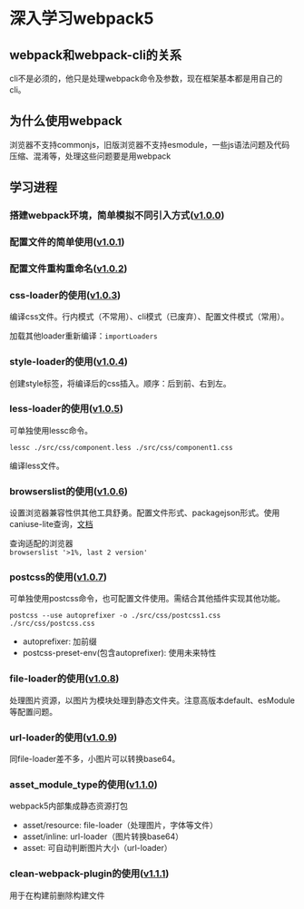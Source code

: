# 深入学习webpack5

## webpack和webpack-cli的关系
cli不是必须的，他只是处理webpack命令及参数，现在框架基本都是用自己的cli。

## 为什么使用webpack
浏览器不支持commonjs，旧版浏览器不支持esmodule，一些js语法问题及代码压缩、混淆等，处理这些问题要是用webpack

## 学习进程

### 搭建webpack环境，简单模拟不同引入方式([v1.0.0](https://gitee.com/izhangjinzhe/learnwebpack/tree/v1.0.0))

### 配置文件的简单使用([v1.0.1](https://gitee.com/izhangjinzhe/learnwebpack/tree/v1.0.1))

### 配置文件重构重命名([v1.0.2](https://gitee.com/izhangjinzhe/learnwebpack/tree/v1.0.2))

### css-loader的使用([v1.0.3](https://gitee.com/izhangjinzhe/learnwebpack/tree/v1.0.3))
编译css文件。行内模式（不常用）、cli模式（已废弃）、配置文件模式（常用）。  

加载其他loader重新编译：`importLoaders`

### style-loader的使用([v1.0.4](https://gitee.com/izhangjinzhe/learnwebpack/tree/v1.0.4))
创建style标签，将编译后的css插入。顺序：后到前、右到左。

### less-loader的使用([v1.0.5](https://gitee.com/izhangjinzhe/learnwebpack/tree/v1.0.5))
可单独使用lessc命令。  

`lessc ./src/css/component.less ./src/css/component1.css`  

编译less文件。

### browserslist的使用([v1.0.6](https://gitee.com/izhangjinzhe/learnwebpack/tree/v1.0.6))
设置浏览器兼容性供其他工具舒勇。配置文件形式、packagejson形式。使用caniuse-lite查询，[文档](https://github.com/browserslist/browserslist#readme)  

 查询适配的浏览器  
`browserslist '>1%, last 2 version'`

### postcss的使用([v1.0.7](https://gitee.com/izhangjinzhe/learnwebpack/tree/v1.0.7))

可单独使用postcss命令，也可配置文件使用。需结合其他插件实现其他功能。

`postcss --use autoprefixer -o ./src/css/postcss1.css ./src/css/postcss.css`

- autoprefixer: 加前缀
- postcss-preset-env(包含autoprefixer): 使用未来特性

### file-loader的使用([v1.0.8](https://gitee.com/izhangjinzhe/learnwebpack/tree/v1.0.8))

处理图片资源，以图片为模块处理到静态文件夹。注意高版本default、esModule等配置问题。

### url-loader的使用([v1.0.9](https://gitee.com/izhangjinzhe/learnwebpack/tree/v1.0.9))

同file-loader差不多，小图片可以转换base64。

### asset_module_type的使用([v1.1.0](https://gitee.com/izhangjinzhe/learnwebpack/tree/v1.1.0))
webpack5内部集成静态资源打包  
- asset/resource: file-loader（处理图片，字体等文件）
- asset/inline: url-loader（图片转换base64）
- asset: 可自动判断图片大小（url-loader）

### clean-webpack-plugin的使用([v1.1.1](https://gitee.com/izhangjinzhe/learnwebpack/tree/v1.1.1))

用于在构建前删除构建文件

